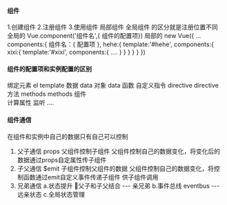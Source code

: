 #### 组件
1.创建组件 2.注册组件 3.使用组件
局部组件 全局组件 的区分就是注册位置不同
全局的
Vue.component('组件名',{ 组件的配置项})
局部的
new Vue({
  ...
  components:{
    组件名：{
      配置项
    },
    hehe:{
      template:'#hehe',
      components:{
        xixi:{
          template:'#xixi',
          components:{
            ....
          }
        }
      }
    }
  }
})
#### 组件的配置项和实例配置的区别
绑定元素   el       template 
数据      data 对象 data 函数
自定义指令 directive  directive
方法      methods    methods
组件  
计算属性
监听
....

#### 组件通信
在组件和实例中自己的数据只有自己可以控制
1. 父子通信 props
   父组件控制子组件 父组件控制自己的数据变化，将变化后的数据通过props自定属性传子组件
2. 子父通信 $emit 
   子组件控制父组件的数据  父组件控制自己的数据变化，将控制函数通过emit自定义事件传递子组件 供子组件调用 
3. 兄弟通信
   a.状态提升  父子和子父结合 --- 亲兄弟
   b.事件总线 eventbus --- 远亲状态 
   c.全局状态管理          
